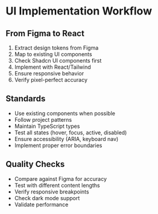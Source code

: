 # UI Implementation Workflow

## From Figma to React
1. Extract design tokens from Figma
2. Map to existing UI components
3. Check Shadcn UI components first
4. Implement with React/Tailwind
5. Ensure responsive behavior
6. Verify pixel-perfect accuracy

## Standards
- Use existing components when possible
- Follow project patterns
- Maintain TypeScript types
- Test all states (hover, focus, active, disabled)
- Ensure accessibility (ARIA, keyboard nav)
- Implement proper error boundaries

## Quality Checks
- Compare against Figma for accuracy
- Test with different content lengths
- Verify responsive breakpoints
- Check dark mode support
- Validate performance